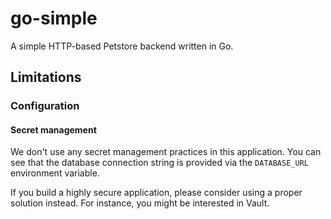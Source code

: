 # go-simple
A simple HTTP-based Petstore backend written in Go. 

## Limitations

### Configuration

#### Secret management

We don't use any secret management practices in this application.
You can see that the database connection string is provided via the `DATABASE_URL`
environment variable.

If you build a highly secure application, please consider using a proper solution instead.
For instance, you might be interested in Vault.
